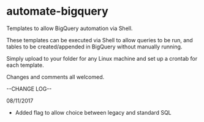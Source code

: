 # automate-bigquery
Templates to allow BigQuery automation via Shell.

These templates can be executed via Shell to allow queries to be run, and tables to be created/appended in BigQuery without manually running.

Simply upload to your folder for any Linux machine and set up a crontab for each template.

Changes and comments all welcomed.

--CHANGE LOG--

08/11/2017
- Added flag to allow choice between legacy and standard SQL
